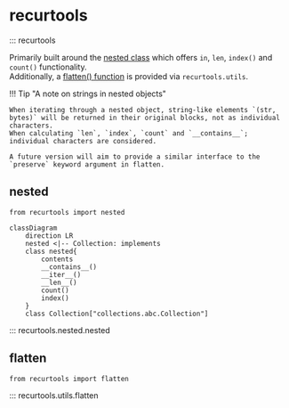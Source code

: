 # recurtools

::: recurtools

Primarily built around the [nested class](#nested) which offers `in`, `len`, `index()` and `count()` functionality.  
Additionally, a [flatten() function](#flatten) is provided via `recurtools.utils`.

!!! Tip "A note on strings in nested objects"

    When iterating through a nested object, string-like elements `(str, bytes)` will be returned in their original blocks, not as individual characters.  
    When calculating `len`, `index`, `count` and `__contains__`; individual characters are considered.
    
    A future version will aim to provide a similar interface to the `preserve` keyword argument in flatten.

## nested

```
from recurtools import nested
```

``` mermaid
classDiagram
    direction LR
    nested <|-- Collection: implements
    class nested{
        contents
        __contains__()
        __iter__()
        __len__()
        count()
        index()
    }
    class Collection["collections.abc.Collection"]
```

::: recurtools.nested.nested

## flatten

```
from recurtools import flatten
```

::: recurtools.utils.flatten